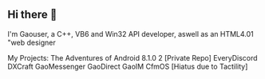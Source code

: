 ## Hi there 👋

I'm Gaouser, a C++, VB6 and Win32 API developer, aswell as an HTML4.01 "web designer

My Projects:
The Adventures of Android 8.1.0 2 [Private Repo]
EveryDiscord
DXCraft
GaoMessenger
GaoDirect
GaoIM
CfmOS [Hiatus due to Tactility]


